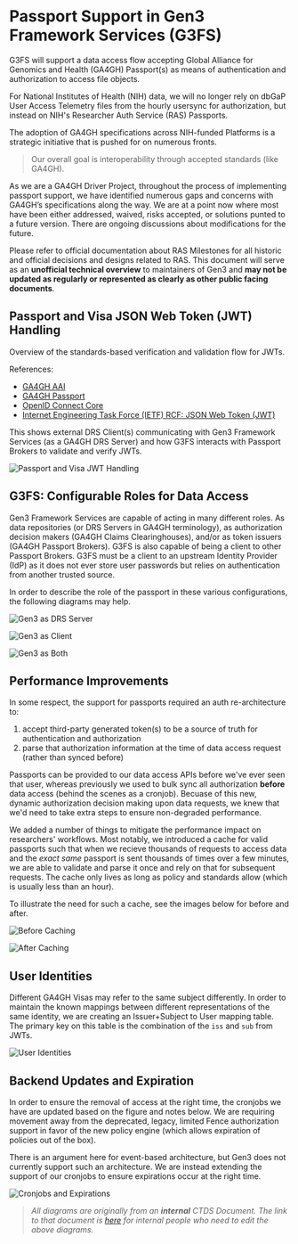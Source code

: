 # Passport Support in Gen3 Framework Services (G3FS)

G3FS will support a data access flow accepting Global Alliance for Genomics and Health (GA4GH) Passport(s) as means of authentication and authorization to access file objects.

For National Institutes of Health (NIH) data, we will no longer rely on dbGaP User Access Telemetry files from the hourly usersync for authorization, but instead on NIH's Researcher Auth Service (RAS) Passports.

The adoption of GA4GH specifications across NIH-funded Platforms is a strategic initiative that is pushed for on numerous fronts.

> Our overall goal is interoperability through accepted standards (like GA4GH).

As we are a GA4GH Driver Project, throughout the process of implementing passport support, we have identified numerous gaps and concerns with GA4GH’s specifications along the way. We are at a point now where most have been either addressed, waived, risks accepted, or solutions punted to a future version. There are ongoing discussions about modifications for the future.

Please refer to official documentation about RAS Milestones for all historic and official decisions and designs related to RAS. This document will serve as an **unofficial technical overview** to maintainers of Gen3 and **may not be updated as regularly or represented as clearly as other public facing documents**.

## Passport and Visa JSON Web Token (JWT) Handling

Overview of the standards-based verification and validation flow for JWTs.

References:

* [GA4GH AAI](https://github.com/ga4gh/data-security/blob/master/AAI/AAIConnectProfile.md)
* [GA4GH Passport](https://github.com/ga4gh-duri/ga4gh-duri.github.io/blob/master/researcher_ids/ga4gh_passport_v1.md)
* [OpenID Connect Core](https://openid.net/specs/openid-connect-core-1_0.html)
* [Internet Engineering Task Force (IETF) RCF: JSON Web Token (JWT)](https://datatracker.ietf.org/doc/html/rfc7519)

This shows external DRS Client(s) communicating with Gen3 Framework Services (as a GA4GH DRS Server) and how G3FS interacts with Passport Brokers to validate and verify JWTs.

![Passport and Visa JWT Handling](../images/ga4gh/passport_jwt_handling.png)

## G3FS: Configurable Roles for Data Access

Gen3 Framework Services are capable of acting in many different roles. As data repositories (or DRS Servers in GA4GH terminology), as authorization decision makers (GA4GH Claims Clearinghouses), and/or as token issuers (GA4GH Passport Brokers). G3FS is also capable of being a client to other Passport Brokers. G3FS must be a client to an upstream Identity Provider (IdP) as it does not ever store user passwords but relies on authentication from another trusted source.

In order to describe the role of the passport in these various configurations, the following diagrams may help.

![Gen3 as DRS Server](../images/ga4gh/gen3_as_drs.png)

![Gen3 as Client](../images/ga4gh/gen3_as_client.png)

![Gen3 as Both](../images/ga4gh/gen3_as_client_and_drs_server.png)

## Performance Improvements

In some respect, the support for passports required an auth re-architecture to:

1. accept third-party generated token(s) to be a source of truth for authentication  and authorization
2. parse that authorization information at the time of data access request (rather than synced before)

Passports can be provided to our data access APIs before we've ever seen that user, whereas previously we used to bulk sync all authorization **before** data access (behind the scenes as a cronjob). Becuase of this new, dynamic authorization decision making upon data requests, we knew that we'd need to take extra steps to ensure non-degraded performance.

We added a number of things to mitigate the performance impact on researchers' workflows. Most notably, we introduced a cache for valid passports such that when we recieve thousands of requests to access data and the _exact same_ passport is sent thousands of times over a few minutes, we are able to validate and parse it once and rely on that for subsequent requests. The cache only lives as long as policy and standards allow (which is usually less than an hour).

To illustrate the need for such a cache, see the images below for before and after.

![Before Caching](../images/ga4gh/caching_before.png)

![After Caching](../images/ga4gh/caching_after.png)

## User Identities

Different GA4GH Visas may refer to the same subject differently. In order to maintain the known mappings between different representations of the same identity, we are creating an Issuer+Subject to User mapping table. The primary key on this table is the combination of the `iss` and `sub` from JWTs.

![User Identities](../images/ga4gh/users.png)

## Backend Updates and Expiration

In order to ensure the removal of access at the right time, the cronjobs we have are updated based on the figure and notes below. We are requiring movement away from the deprecated, legacy, limited Fence authorization support in favor of the new policy engine (which allows expiration of policies out of the box).

There is an argument here for event-based architecture, but Gen3 does not currently support such an architecture. We are instead extending the support of our cronjobs to ensure expirations occur at the right time.

![Cronjobs and Expirations](../images/ga4gh/expiration.png)

> _All diagrams are originally from an **internal** CTDS Document. The link to that document is [here](https://lucid.app/lucidchart/5c52b868-5cd2-4c6e-b53b-de2981f7da98/edit?invitationId=inv_9a757cb1-fc81-4189-934d-98c3db06d2fc) for internal people who need to edit the above diagrams._
